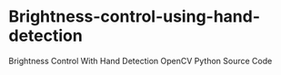 # Brightness-control-using-hand-detection
Brightness Control With Hand Detection OpenCV Python Source Code
